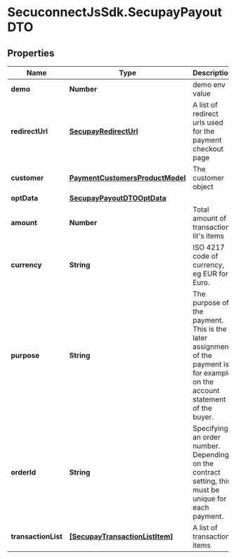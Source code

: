 # SecuconnectJsSdk.SecupayPayoutDTO

## Properties
Name | Type | Description | Notes
------------ | ------------- | ------------- | -------------
**demo** | **Number** | demo env value | [optional] 
**redirectUrl** | [**SecupayRedirectUrl**](SecupayRedirectUrl.md) | A list of redirect urls used for the payment checkout page | [optional] 
**customer** | [**PaymentCustomersProductModel**](PaymentCustomersProductModel.md) | The customer object | [optional] 
**optData** | [**SecupayPayoutDTOOptData**](SecupayPayoutDTOOptData.md) |  | [optional] 
**amount** | **Number** | Total amount of transaction lit&#39;s items | [optional] 
**currency** | **String** | ISO 4217 code of currency, eg EUR for Euro. | [optional] 
**purpose** | **String** | The purpose of the payment. This is the later assignment of the payment is for example on the account statement of the buyer. | [optional] 
**orderId** | **String** | Specifying an order number. Depending on the contract setting, this must be unique for each payment. | [optional] 
**transactionList** | [**[SecupayTransactionListItem]**](SecupayTransactionListItem.md) | A list of transaction items | [optional] 


